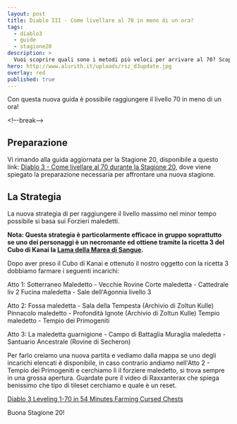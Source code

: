 ```yaml
---
layout: post
title: Diablo III - Come livellare al 70 in meno di un ora?
tags:
  - diablo3
  - guide
  - stagione20
description: >
  Vuoi scoprire quali sono i metodi più veloci per arrivare al 70? Scopri i segreti che i top player usano per arrivare al 70 velocemente. 
hero: http://www.alurith.it/uploads/rsz_d3update.jpg
overlay: red
published: true
---
```

Con questa nuova guida è possibile raggiungere il livello 70 in meno di un ora!


<!–-break-–>

## Preparazione
Vi rimando alla guida aggiornata per la Stagione 20, disponibile a questo link: <a href="{{ '/posts/diablo-iii-come-livellare-al-70-stagione-20' | prepend: site.baseurl }}">Diablo 3 - Come livellare al 70 durante la Stagione 20</a>, dove viene spiegato la preparazione necessaria per affrontare una nuova stagione.

## La Strategia

La nuova strategia di per raggiungere il livello massimo nel minor tempo possibile si basa sui Forzieri maledetti.

<b>Nota: Questa strategia è particolarmente efficace in gruppo soprattutto se uno dei personaggi è un necromante ed ottiene tramite la ricetta 3 del Cubo di Kanai la <a href="https://eu.diablo3.com/it/item/bloodtide-blade-P65_Unique_Scythe2H_02">Lama della Marea di Sangue</a>.</b>

Dopo aver preso il Cubo di Kanai e ottenuto il nostro oggetto con la ricetta 3 dobbiamo farmare i seguenti incarichi:

Atto 1:
Sotterraneo Maledetto - Vecchie Rovine
Corte maledetta - Cattedrale liv 2
Fucina maledetta - Sale dell'Agonnia livello 3

Atto  2:
Fossa maledetta - Sala della Tempesta (Archivio di Zoltun Kulle)
Pinnacolo maledetto - Profondità Ignote (Archivio di Zoltun Kulle)
Tempio maledetto - Tempio dei Primogeniti

Atto  3:
La maledetta guarnigione - Campo di Battaglia
Muraglia maledetta - Santuario Ancestrale (Rovine di Secheron)

Per farlo creiamo una nuova partita e vediamo dalla mappa se uno degli incarichi elencati è disponibile, in caso contrario andiamo nell'Atto 2 - Tempio dei Primogeniti e cerchiamo lì il forziere maledetto, si trova sempre in una grossa apertura. Guardate pure il video di Raxxanterax che spiega benissimo che tipo di tileset cerchiamo e quale è un reset.

<a href="https://www.youtube.com/watch?v=as1ENTC8w8I">Diablo 3 Leveling 1-70 in 54 Minutes Farming Cursed Chests</a>

Buona Stagione 20!
